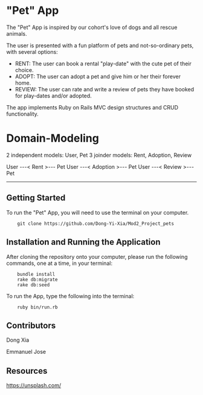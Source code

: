 # "Pet" App

The "Pet" App is inspired by our cohort's love of dogs and all rescue animals.

The user is presented with a fun platform of pets and not-so-ordinary pets, with several options: 
* RENT: The user can book a rental "play-date" with the cute pet of their choice.
* ADOPT: The user can adopt a pet and give him or her their forever home.
* REVIEW: The user can rate and write a review of pets they have booked for play-dates and/or adopted.

The app implements Ruby on Rails MVC design structures and CRUD functionality.

# Domain-Modeling

2 independent models: User, Pet
3 joinder models: Rent, Adoption, Review

User ---< Rent >--- Pet
User ---< Adoption >--- Pet
User ---< Review >--- Pet

***
## Getting Started
To run the "Pet" App, you will need to use the terminal on your computer.

```
    git clone https://github.com/Dong-Yi-Xia/Mod2_Project_pets
```

## Installation and Running the Application

After cloning the repository onto your computer, please run the following commands, one at a time, in your terminal:
```
    bundle install
    rake db:migrate
    rake db:seed
```
To run the App, type the following into the terminal:
```
    ruby bin/run.rb 
```

## Contributors

Dong Xia

Emmanuel Jose

## Resources

https://unsplash.com/


<!-- # README
 read me again
This README would normally document whatever steps are necessary to get the
application up and running.

Things you may want to cover:

* Ruby version

* System dependencies

* Configuration

* Database creation

* Database initialization

* How to run the test suite

* Services (job queues, cache servers, search engines, etc.)

* Deployment instructions

* ...

Emmanuel Jose ..... -->


